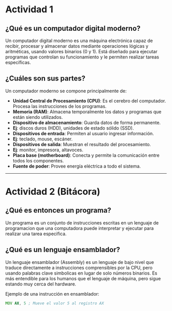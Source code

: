 # Actividad 1

## ¿Qué es un computador digital moderno?
Un computador digital moderno es una máquina electrónica capaz de recibir, procesar y almacenar datos mediante operaciones lógicas y aritméticas, usando valores binarios (0 y 1). Está diseñado para ejecutar programas que controlan su funcionamiento y le permiten realizar tareas específicas.

## ¿Cuáles son sus partes?
Un computador moderno se compone principalmente de:

- **Unidad Central de Procesamiento (CPU)**: Es el cerebro del computador. Procesa las instrucciones de los programas.
- **Memoria (RAM)**: Almacena temporalmente los datos y programas que están siendo utilizados.
- **Dispositivo de almacenamiento**: Guarda datos de forma permanente.   
- **Ej**: discos duros (HDD), unidades de estado sólido (SSD).
- **Dispositivos de entrada**: Permiten al usuario ingresar información.  
- **Ej**: teclado, mouse, escáner.
- **Dispositivos de salida**: Muestran el resultado del procesamiento.   
- **Ej**: monitor, impresora, altavoces.
- **Placa base (motherboard)**: Conecta y permite la comunicación entre todos los componentes.
- **Fuente de poder**: Provee energía eléctrica a todo el sistema.

---

# Actividad 2 (Bitácora)

## ¿Qué es entonces un programa?
Un programa es un conjunto de instrucciones escritas en un lenguaje de programacion que una computadora puede interpretar y ejecutar para realizar una tarea especifica.

## ¿Qué es un lenguaje ensamblador?
Un lenguaje ensamblador (Assembly) es un lenguaje de bajo nivel que traduce directamente a instrucciones comprensibles por la CPU, pero usando palabras clave simbolicas en lugar de solo números binarios. Es más entendible para los humanos que el lenguaje de máquina, pero sigue estando muy cerca del hardware.

Ejemplo de una instrucción en ensamblador:
```asm
MOV AX, 5 ; Mueve el valor 5 al registro AX
